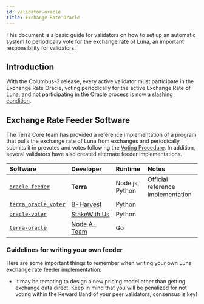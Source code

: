 ```yaml
---
id: validator-oracle
title: Exchange Rate Oracle
---
```


This document is a basic guide for validators on how to set up an automatic system to periodically vote for the exchange rate of Luna, an important responsibility for validators.

## Introduction

With the Columbus-3 release, every active validator must participate in the Exchange Rate Oracle, voting periodically for the active Exchange Rate of Luna, and not participating in the Oracle process is now a [slashing condition](dev-spec-oracle.md#slashing).

## Exchange Rate Feeder Software

The Terra Core team has provided a reference implementation of a program that pulls the exchange rate of Luna from exchanges and periodically submits it in prevotes and votes following the [Voting Procedure](dev-spec-oracle.md#voting-procedure). In addition, several validators have also created alternate feeder implementations.

| Software | Developer | Runtime | Notes |
| :-- | :-- | :-- | :-- |
| [`oracle-feeder`](https://github.com/terra-project/oracle-feeder/tree/columbus-3) | **Terra** | Node.js, Python | Official reference implementation |
| [`terra_oracle_voter`](https://github.com/b-harvest/terra_oracle_voter) | [B-Harvest](https://bharvest.io/) | Python | |
| [`oracle-voter`](https://github.com/stakewithus/oracle-voter) | [StakeWith.Us](https://stakewith.us) | Python | |
| [`terra-oracle`](https://github.com/node-a-team/terra-oracle) | [Node A-Team](https://nodeateam.com/) | Go | |

### Guidelines for writing your own feeder

Here are some important things to remember when writing your own Luna exchange rate feeder implementation:

- It may be tempting to design a new pricing model other than getting exchange data direct. Keep in mind that you will be penalized for not voting within the Reward Band of your peer validators, consensus is key!